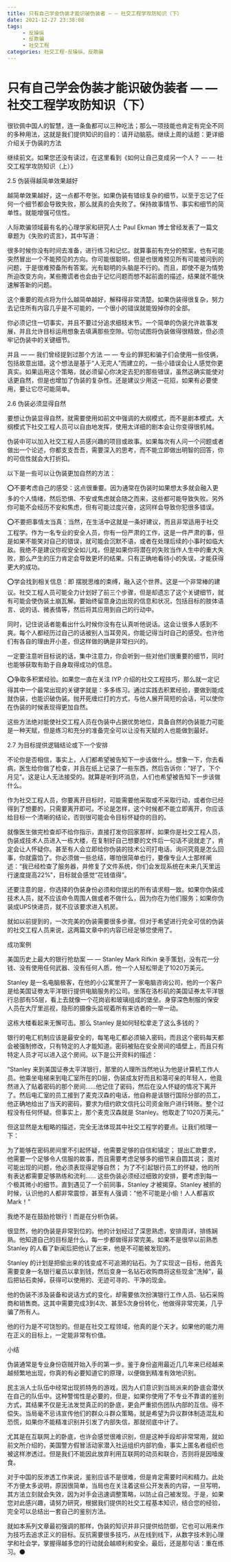 ```yaml
---
title: 只有自己学会伪装才能识破伪装者 — — 社交工程学攻防知识（下）
date: 2021-12-27 23:38:08
tags:
     - 反操纵
     - 反欺骗
     - 社交工程
categories: 社交工程-反操纵、反欺骗
---
```

# 只有自己学会伪装才能识破伪装者 — — 社交工程学攻防知识（下） #
 
很钦佩中国人的智慧，连一条鱼都可以三种吃法；那么一项技能也肯定有完全不同的多种用法，这就是我们提供知识的目的：请开动脑筋。继续上周的话题：更详细介绍关于伪装的方法

继续前文。如果您还没有读过，在这里看到《如何让自己变成另一个人？ — — 社交工程学攻防知识（上）》

2.5 伪装得越简单效果越好

越简单效果越好，这一点都不夸张。如果伪装有错综复杂的细节，以至于忘记了任何一个细节都会导致失败，那么就真的会失败了。保持故事情节、事实和细节的简单性。就能增强可信性。

人际欺骗领域最有名的心理学家和研究人士 Paul Ekman 博士曾经发表了一篇文章题为《失败的谎言》，其中写道：

很多时候你没有时间去准备，进行练习和记忆。就算事前有充分的预案，也有可能突然冒出一个不能预见的方向。你可能很聪明，但是也很难预见所有可能被问到的问题，于是很难预备所有答案。光有聪明的头脑是不行的。而且，即使不是为情势所迫改变方向，某些撒谎者也会由于记忆问题而想不起前面的描述，结果就不能快速解答新的问题。

这个重要的观点将为什么越简单越好，解释得非常清楚。如果伪装得很复杂，努力去记住所有内容几乎是不可能的，一个很小的错误就能毁掉你的全部。

你必须记住一切事实，并且不要过分追求细枝末节。一个简单的伪装允许故事发展，并且允许目标运用想象去填满那些空隙。切勿试图将伪装做得很精致，但必须牢记伪装中的关键细节。

并且 — — 我们曾经提到过那个方法 — — 专业的罪犯和骗子们会使用一些伎俩，包括故意出错。这个想法是基于“人无完人”而建立的，一些小错误会让人感觉你更真实。如果运用这个策略，就必须留心你决定去犯的那些错误，虽然这确实能使对话更自然，但是也增加了伪装的复杂性。还是建议少用这一花招，如果有必要使用，要让它尽可能简单。


2.6 伪装必须显得自然

要想让伪装显得自然，就需要使用如前文中强调的大纲模式，而不是剧本模式。大纲模式下社交工程人员可以自由地发挥，使用太详细的剧本会让你变得很机械。

伪装中可以加入社交工程人员感兴趣的项目或故事。如果每次有人问一个问题或者做出一个论述，你都支支吾吾，需要深入的思考，而不能立即做出明智的回答，你的可信性就会大打折扣。

以下是一些可以让伪装更加自然的方法：

⭕️不要考虑自己的感受：这点很重要。因为通常在伪装时如果想太多就会融入更多的个人情绪，然后恐惧、不安或焦虑就会随之而来，这些都可能导致失败。另外你可能不会经历不安和焦虑，但有可能过度兴奋，这同样会导致你犯很多错误。

⭕️不要把事情太当真：当然，在生活中这就是一条好建议，而且非常适用于社交工程学。作为一名专业的安全人员，你有一份严肃的工作，这是一件严肃的事，但是如果不能笑对自己的错误，就可能会沉默不语，或者在处理后续的小事时如临大敌。我绝不是建议你视安全如儿戏，但是如果你将潜在的失败当作人生中的重大失败，那么产生的压力肯定会导致更坏的结果。只有正确地看待小的失误，才能获得更大的成功。

⭕️学会找到相关信息：即 摆脱思维的束缚，融入这个世界。这是一个非常棒的建议。社交工程人员可能全力计划好了前三个步骤，但是却遗忘了这个关键细节，就有可能会使伪装土崩瓦解。要始终留意身边出现的信息和状况，包括目标的肢体语言、说的话、微表情等，然后将其应用到自己的行动中。

同时，记住说话者能看出什么时候你没有在认真听他说话。这会让很多人感到不爽。每个人都经历过自己的话被别人当耳旁风，你能记得当时自己的感受。也许他们有各自的理由开小差，但这样做的确是非常扫兴的。

一定要注意听目标说的话，集中注意力，你会听到一些对他们很重要的细节，同时也能够获取有助于自身取得成功的信息。

⭕️争取多积累经验。如果您一直在关注 IYP 介绍的社交工程技巧，那么就一定记得其中一个最常出现的关键字就是：多多练习。通过实践去积累经验，要做到能成就伪装，也能识破伪装。抛开死缠烂打的方式，与他人展开简短的会话，可以使你在伪装的时候表现得更加自然。

这些方法绝对能使社交工程人员在伪装中占据优势地位，具备自然的伪装能力可能是一种天赋，但是练习和充分的准备完全可以让没有天赋的人也能做到最好。

2.7 为目标提供逻辑结论或下一个安排

不论你是否相信，事实上，人们都希望被告知下一步该做什么。想象一下，你去看病，医生给你做了检查，并且在纸上记录了一些东西，然后告诉你：“好了，下个月见”。这是让人无法接受的。就算是听到坏消息，人们也希望被告知下一步该做什么。

作为社交工程人员，你要离开目标时，可能需要他采取或不采取行动，或者你已经得到了想要的，只需要离开即可。不论是怎样，这个时候都不能立即离开，你应该给目标一个清晰的结论，否则很可能会令目标怀疑你的目的。

就像医生做完检查却不给你指示，直接打发你回家那样，如果你是社交工程人员，伪装成技术人员进入一栋大楼，在复制好自己想要的文件后一句话不说就走了，肯定会让人怀疑你。甚至有人会立即给你伪装的技术公司打电话，询问究竟是怎么回事，你就露馅了。你必须做一些总结，哪怕很简单也行，要像专业人士那样阐述：“我已经检查了服务器，并修复了文件系统，你们会发现系统在未来几天里运行速度提高22%”，目标就会感觉“花钱值得”。

还要注意的是，你选择的伪装身份必须和你提出的所有请求相一致。如果你伪装成技术人员，就不应该命令周围人做或者不做什么，因为你在为他们服务；如果你伪装成UPS快递员，就不应该要求进入机房。

就如以前提到的，一次完美的伪装需要很多步骤。但对于希望进行完全可信的伪装的社交工程人员来说，这两篇文章中的内容已经足够您使用了。

成功案例

美国历史上最大的银行抢劫案 — — Stanley Mark Rifkin 亲手策划，没有花一分钱、没有使用任何武器、没有任何人质，他一个人轻松带走了1020万美元。

Stanley 是一名电脑极客，在他的小公寓里开了一家电脑咨询公司，他的一个客户是给美国证劵太平洋银行提供电脑服务的公司。坐落在洛杉矶的美国证券太平洋银行总部有55层，看上去就像一个花岗岩和玻璃组成的堡垒。身穿深色制服的保安人员在大厅里巡视，隐形的摄像头监视着所有来访者的一举一动。

这栋大楼看起来无懈可击。那么 Stanley 是如何轻松拿走了这么多钱的？

银行的电汇机制应该是最安全的，每笔电汇都必须输入密码，而且这个密码每天都会被强制修改，只有特定的人才能知道。密码被贴在安全房间的墙壁上，而且只有特定人员才可以进入这个房间。以下是公开资料的描述：

“Stanley 来到美国证券太平洋银行，那里的人理所当然地认为他是计算机工作人员。他乘坐电梯来到电汇室所在的D层，伪装成友好而且和蔼可亲的年轻人，他竟然进入了贴着密码的那个房间……他记住了密码，然后在没人怀疑的情况下离开了。然后电汇室的员工接到了麦克汉森的电话，他自称是该银行国际分部的员工，他正确地给出了当天的密码，要求为纽约欧文信托公司资金账户进行转账。整个过程没有任何怀疑。但事实上，那个麦克汉森就是 Stanley。他取走了1020万美元。”

但这显然是太粗略的描述，完全无法体现其中社交工程学的要点。让我们梳理一下：

为了能够在密码房间里不引起怀疑，他需要足够的自信和镇定；
提出汇款要求，他需要一个足够令人信服的故事，而且需要考虑足够多的细节来自圆其说；
面对可能出现的问题，他必须表现得足够自然；
为了不引起银行员工的怀疑，他的所有表达都需要足够熟练和流利……
这些伪装必须经过细致的安排，要考虑到每一个极其微小的细节。直到遇见了一个前同事，Stanley 才被揭穿。Stanley 被抓的时候，认识他的人都非常震惊，甚至有人强调：“他不可能是小偷！人人都喜欢Mark！”

我绝不是在鼓励抢银行！而是在分析伪装。

很显然，他的伪装是非常到位的。他的计划经过了深思熟虑，安排周详，排练娴熟。他知道自己的目标是什么，每一步都做得非常完美。如果不是很早以前熟悉 Stanley 的人看了新闻后把他认了出来，他是不可能被发现的。

Stanley 的计划是把偷出来的钱变成不可追溯的钻石。为了实现这一目标，他首先需要变身一名银行雇员以拿到钱，然后变身一名钻石收购商将这些现金“洗掉”，最后把钻石卖掉，获得可以使用的、无迹可寻的、干净的现金。

他的伪装不涉及装备和说话方式的变化，却需要依次扮演银行工作人员、钻石采购商和销售商。这其中需要完成3到4次、甚至5次身份转化，他做得非常完美，几乎骗了所有人。

他的行为是不可饶恕的。但是在社交工程领域，他真的是个天才。如果他的能力用在正义的目标上，一定能非常有价值。

小结

伪装通常是专业身份窃贼开始入手的第一步。鉴于身份盗用最近几几年来已经越来越频繁地出现，你真的有必要知道它的原理，以便做到精准有效地识别。

民主派人士队伍中经常出现抓特务的游戏，因为人们意识到当局派来的卧底会潜伏在自己的队伍中。这种警惕性是必要的，但是，如果你使用了不专业不靠谱的鉴别方式，其结果不仅是无法发觉真正的的卧底，更会严重损伤团队内部的互信。得不偿失。当局毫不忌讳宣传他们的群众斗群众策略，就是希望为异议群体制造混乱和恐慌，如果你不能精准识别并引发了内部失信，那就彻底中计了。

尤其是在互联网上的卧底，也许会感觉很难识别，但是这种手段却非常常用，就如前文所介绍的，美国警方假冒活动家潜入社运组织内部钓鱼，事实上匿名者组织也被这样渗透过。但是我们不能因此放弃利用互联网的动员和联合，否则将是因噎废食。

对于中国的反渗透工作来说，鉴别应该不是很难，但是肯定需要时间和精力。此处不方便太多说明，原因很简单，当局也在关注着这些公开发表的内容，一旦写明，其方法立刻就会失效，因为对手会迅速调整策略，以防止自己被发现。于是，如果您对此感兴趣，请努力研究，根据我们提供的社交工程基本知识，结合您的经验，完全可以总结出一套自己的鉴别方法。

就如本系列文章最初强调的那样，伪装的知识并非只提供给防御，它也可以用来作为技巧去追求正义的目标。反抗需要很多技巧，从在线到线下，从数字技术到心理学和社会学，掌握得越多您的行动就会越顺利和安全。最后，还是那句话：重在练习。⚫️